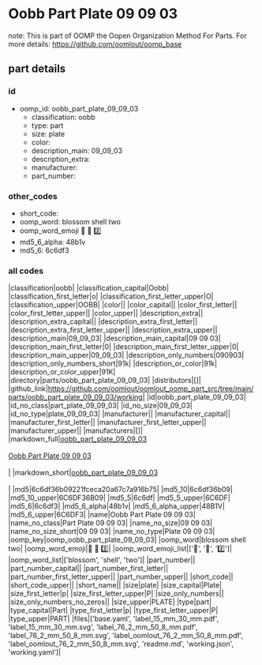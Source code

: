 # Oobb Part Plate 09 09 03  

note: This is part of OOMP the Oopen Organization Method For Parts. For more details: https://github.com/oomlout/oomp_base

##  part details





### id
* oomp_id: oobb_part_plate_09_09_03
  * classification: oobb
  * type: part
  * size: plate
  * color: 
  * description_main: 09_09_03
  * description_extra: 
  * manufacturer: 
  * part_number: 

### other_codes
* short_code: 
* oomp_word: blossom shell two
* oomp_word_emoji :blossom: :shell: :two:
* md5_6_alpha: 48b1v
* md5_6: 6c6df3

### all codes 
|classification|oobb|
|classification_capital|Oobb|
|classification_first_letter|o|
|classification_first_letter_upper|O|
|classification_upper|OOBB|
|color||
|color_capital||
|color_first_letter||
|color_first_letter_upper||
|color_upper||
|description_extra||
|description_extra_capital||
|description_extra_first_letter||
|description_extra_first_letter_upper||
|description_extra_upper||
|description_main|09_09_03|
|description_main_capital|09 09 03|
|description_main_first_letter|0|
|description_main_first_letter_upper|0|
|description_main_upper|09_09_03|
|description_only_numbers|090903|
|description_only_numbers_short|91k|
|description_or_color|91k|
|description_or_color_upper|91K|
|directory|parts/oobb_part_plate_09_09_03|
|distributors|[]|
|github_link|https://github.com/oomlout/oomlout_oomp_part_src/tree/main/parts/oobb_part_plate_09_09_03/working|
|id|oobb_part_plate_09_09_03|
|id_no_class|part_plate_09_09_03|
|id_no_size|09_09_03|
|id_no_type|plate_09_09_03|
|manufacturer||
|manufacturer_capital||
|manufacturer_first_letter||
|manufacturer_first_letter_upper||
|manufacturer_upper||
|manufacturers|[]|
|markdown_full|[oobb_part_plate_09_09_03](https://github.com/oomlout/oomlout_oomp_part_src/tree/main/parts/oobb_part_plate_09_09_03/working)<br>[](https://github.com/oomlout/oomlout_oomp_part_src/tree/main/parts/oobb_part_plate_09_09_03/working)<br>[Oobb Part Plate 09 09 03](https://github.com/oomlout/oomlout_oomp_part_src/tree/main/parts/oobb_part_plate_09_09_03/working)<br><br>|
|markdown_short|[oobb_part_plate_09_09_03](https://github.com/oomlout/oomlout_oomp_part_src/tree/main/parts/oobb_part_plate_09_09_03/working)<br><br>|
|md5|6c6df36b09221fceca20a67c7a916b75|
|md5_10|6c6df36b09|
|md5_10_upper|6C6DF36B09|
|md5_5|6c6df|
|md5_5_upper|6C6DF|
|md5_6|6c6df3|
|md5_6_alpha|48b1v|
|md5_6_alpha_upper|48B1V|
|md5_6_upper|6C6DF3|
|name|Oobb Part Plate 09 09 03|
|name_no_class|Part Plate 09 09 03|
|name_no_size|09 09 03|
|name_no_size_short|09 09 03|
|name_no_type|Plate 09 09 03|
|oomp_key|oomp_oobb_part_plate_09_09_03|
|oomp_word|blossom shell two|
|oomp_word_emoji|:blossom: :shell: :two:|
|oomp_word_emoji_list|[':blossom:', ':shell:', ':two:']|
|oomp_word_list|['blossom', 'shell', 'two']|
|part_number||
|part_number_capital||
|part_number_first_letter||
|part_number_first_letter_upper||
|part_number_upper||
|short_code||
|short_code_upper||
|short_name||
|size|plate|
|size_capital|Plate|
|size_first_letter|p|
|size_first_letter_upper|P|
|size_only_numbers||
|size_only_numbers_no_zeros||
|size_upper|PLATE|
|type|part|
|type_capital|Part|
|type_first_letter|p|
|type_first_letter_upper|P|
|type_upper|PART|
|files|['base.yaml', 'label_15_mm_30_mm.pdf', 'label_15_mm_30_mm.svg', 'label_76_2_mm_50_8_mm.pdf', 'label_76_2_mm_50_8_mm.svg', 'label_oomlout_76_2_mm_50_8_mm.pdf', 'label_oomlout_76_2_mm_50_8_mm.svg', 'readme.md', 'working.json', 'working.yaml']|
